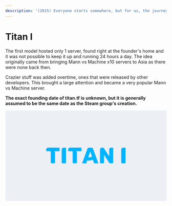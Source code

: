 ```yaml
---
description: '(2015) Everyone starts somewhere, but for us, the journey began here.'
---
```


# Titan I

The first model hosted only 1 server, found right at the founder's home and it was not possible to keep it up and running 24 hours a day. The idea originally came from bringing Mann vs Machine x10 servers to Asia as there were none back then.

Crazier stuff was added overtime, ones that were released by other developers. This brought a large attention and became a very popular Mann vs Machine server.

**The exact founding date of titan.tf is unknown, but it is generally assumed to be the same date as the Steam group's creation.**

![](../../.gitbook/assets/titan1.png)

